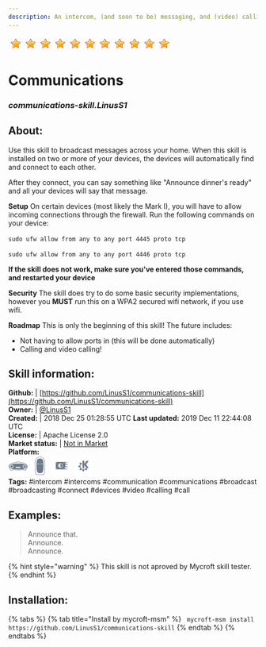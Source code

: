 ```yaml
--- 
description: An intercom, (and soon to be) messaging, and (video) calling skill for Mycroft!
---
```


![](../.gitbook/assets/star.png)![](../.gitbook/assets/star.png)![](../.gitbook/assets/star.png)![](../.gitbook/assets/star.png)![](../.gitbook/assets/star.png)![](../.gitbook/assets/star.png)![](../.gitbook/assets/star.png)![](../.gitbook/assets/star.png)![](../.gitbook/assets/star.png)![](../.gitbook/assets/star.png)![](../.gitbook/assets/star.png)  
# Communications  
### _communications-skill.LinusS1_  
## About:  
Use this skill to broadcast messages across your home.
When this skill is installed on two or more of your devices, the devices will automatically find and connect to each other.

After they connect, you can say something like "Announce dinner's ready" and all your devices will say that message.

**Setup**
On certain devices (most likely the Mark I), you will have to allow incoming connections through the firewall. Run the following commands on your device:

`sudo ufw allow from any to any port 4445 proto tcp`

`sudo ufw allow from any to any port 4446 proto tcp`

**If the skill does not work, make sure you've entered those commands, and restarted your device**

**Security**
The skill does try to do some basic security implementations, however you **MUST** run this on a WPA2 secured wifi network, if you use wifi.

**Roadmap**
This is only the beginning of this skill!
The future includes:
- Not having to allow ports in (this will be done automatically)
- Calling and video calling!

## Skill information:  
**Github:** | [https://github.com/LinusS1/communications-skill](https://github.com/LinusS1/communications-skill)  
**Owner:** | [@LinusS1](https://github.com/LinusS1)  
**Created:** | 2018 Dec 25 01:28:55 UTC  **Last updated:** 2019 Dec 11 22:44:08 UTC  
**License:** | Apache License 2.0  
**Market status:** | [Not in Market](https://market.mycroft.ai/skill/)  
**Platform:**  
 ![](../.gitbook/assets/mark-1-icon.png)  ![](../.gitbook/assets/mark-2-icon.png)  ![](../.gitbook/assets/picroft-icon.png)  ![](../.gitbook/assets/kde.png)   
**Tags:** \#intercom \#intercoms \#communication \#communications \#broadcast \#broadcasting \#connect \#devices \#video \#calling \#call   
## Examples:  
> Announce that.  
> Announce.  
> Announce.  
  
{% hint style="warning" %}
This skill is not aproved by Mycroft skill tester.
{% endhint %}
    
## Installation:  
{% tabs %}
{% tab title="Install by mycroft-msm" %}
``` mycroft-msm install https://github.com/LinusS1/communications-skill```
{% endtab %}
  {% endtabs %}
  